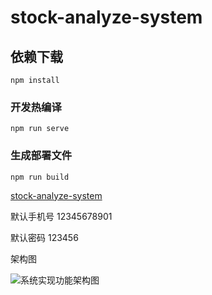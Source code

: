 # stock-analyze-system

## 依赖下载
```
npm install
```

### 开发热编译
```
npm run serve
```

### 生成部署文件
```
npm run build
```

[stock-analyze-system](http://121.41.169.208:8001/#/login)

默认手机号 12345678901

默认密码 123456



架构图

![系统实现功能架构图](\架构图.png)
